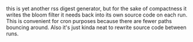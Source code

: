 this is yet another rss digest generator, but for the sake of compactness it writes the bloom filter it needs back into its own source code on each run. This is convenient for cron purposes because there are fewer paths bouncing around. Also it's just kinda neat to rewrite source code between runs.
